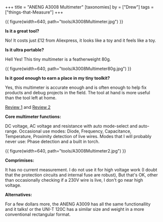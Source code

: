 +++
title = "ANENG A3008 Multimeter"
[taxonomies]
by = ["Drew"]
tags = ["things-that-Measure"]
+++

{{ figure(width=640, path="tools/A3008Multimeter.jpg") }}

**Is it a great tool?**

No! It costs just £12 from Aliexpress, it looks like a toy and it feels like a toy.

**Is it ultra portable?**

Hell Yes! This tiny multimeter is a featherweight 80g.

{{ figure(width=640, path="tools/A3008Multimeter80g.jpg") }}

**Is it good enough to earn a place in my tiny toolkit?**

Yes, this multimeter is accurate enough and is often enough to help fix products and debug projects in the field.
The tool at hand is more useful than the tool left at home.

 [Review 1](https://www.eevblog.com/forum/testgear/aneng-a3008-(6000-count-ultra-compact-pen-type-dmm)-review-photos-and-teardown/) and [Review 2](https://chinese-electronics-products-tested.blogspot.com/p/aneng-a3008-pen-multimeter-tested.html/)


**Core multimeter functions:**

DC voltage, AC voltage and resistance with auto mode-select and auto-range. 
Occasional use modes:
Diode, Frequency, Capacitance, Temperature, Proximity detection of live wires.
Modes that I will probably never use:
Phase detection and a built in torch.

{{ figure(width=640, path="tools/A3008Multimeter2.jpg") }}

**Comprimises:**

It has no current measurement.
I do not use it for high voltage work (I doubt that the protection circuits and internal fuse are robust), But that's OK, other than occasionally checking if a 230V wire is live, I don't go near high voltage.

**Alternatives:**

For a few dollars more, the ANENG A3009 has all the same functionallity and it talks! 
or the UNI-T 120C has a similar size and weight in a more conventional rectangular format.